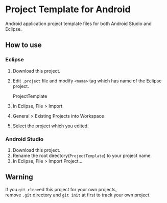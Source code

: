Project Template for Android
====

Android application project template files for both Android Studio and Eclipse.

## How to use

### Eclipse

1. Download this project.
1. Edit `.project` file and modify `<name>` tag which has name of the Eclipse project.

    <name>ProjectTemplate</name>

1. In Eclipse, File > Import
1. General > Existing Projects into Workspace
1. Select the project which you edited.

### Android Studio

1. Download this project.
1. Rename the root directory(`ProjectTemplate`) to your project name.
1. In Eclipse, File > Import Project...

## Warning

If you `git clone`ed this project for your own projects,  
remove `.git` directory and `git init` at first to track your own project.
